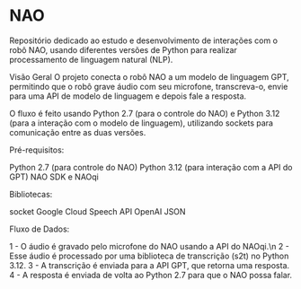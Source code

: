 # NAO
Repositório dedicado ao estudo e desenvolvimento de interações com o robô NAO, usando diferentes versões de Python para realizar processamento de linguagem natural (NLP).

Visão Geral
O projeto conecta o robô NAO a um modelo de linguagem GPT, permitindo que o robô grave áudio com seu microfone, transcreva-o, envie para uma API de modelo de linguagem e depois fale a resposta.

O fluxo é feito usando Python 2.7 (para o controle do NAO) e Python 3.12 (para a interação com o modelo de linguagem), utilizando sockets para comunicação entre as duas versões.

Pré-requisitos:

Python 2.7 (para controle do NAO)
Python 3.12 (para interação com a API do GPT)
NAO SDK e NAOqi

Bibliotecas:

socket
Google Cloud Speech API
OpenAI
JSON

Fluxo de Dados:

1 - O áudio é gravado pelo microfone do NAO usando a API do NAOqi.\n
2 - Esse áudio é processado por uma biblioteca de transcrição (s2t) no Python 3.12.
3 - A transcrição é enviada para a API GPT, que retorna uma resposta.
4 - A resposta é enviada de volta ao Python 2.7 para que o NAO possa falar.